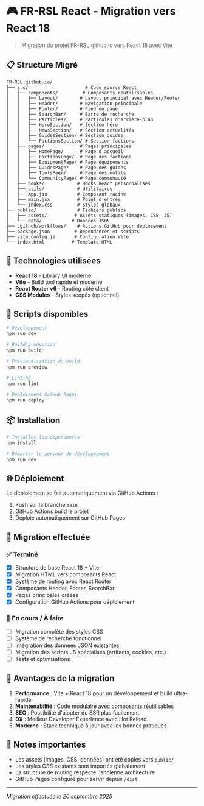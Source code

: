# 🎮 FR-RSL React - Migration vers React 18

> Migration du projet FR-RSL.github.io vers React 18 avec Vite

## 📋 Structure Migré

```
FR-RSL.github.io/
├── src/                     # Code source React
│   ├── components/         # Composants réutilisables
│   │   ├── Layout/        # Layout principal avec Header/Footer
│   │   ├── Header/        # Navigation principale
│   │   ├── Footer/        # Pied de page
│   │   ├── SearchBar/     # Barre de recherche
│   │   ├── Particles/     # Particules d'arrière-plan
│   │   ├── HeroSection/   # Section héro
│   │   ├── NewsSection/   # Section actualités
│   │   ├── GuidesSection/ # Section guides
│   │   └── FactionsSection/ # Section factions
│   ├── pages/             # Pages principales
│   │   ├── HomePage/      # Page d'accueil
│   │   ├── FactionsPage/  # Page des factions
│   │   ├── EquipmentPage/ # Page équipements
│   │   ├── GuidesPage/    # Page des guides
│   │   ├── ToolsPage/     # Page des outils
│   │   └── CommunityPage/ # Page communauté
│   ├── hooks/            # Hooks React personnalisés
│   ├── utils/            # Utilitaires
│   ├── App.jsx           # Composant racine
│   ├── main.jsx          # Point d'entrée
│   └── index.css         # Styles globaux
├── public/               # Fichiers publics
│   ├── assets/          # Assets statiques (images, CSS, JS)
│   └── data/           # Données JSON
├── .github/workflows/    # Actions GitHub pour déploiement
├── package.json         # Dépendances et scripts
├── vite.config.js       # Configuration Vite
└── index.html          # Template HTML
```

## 🚀 Technologies utilisées

- **React 18** - Library UI moderne
- **Vite** - Build tool rapide et moderne
- **React Router v6** - Routing côté client
- **CSS Modules** - Styles scopés (optionnel)

## 🔧 Scripts disponibles

```bash
# Développement
npm run dev

# Build production
npm run build

# Prévisualisation du build
npm run preview

# Linting
npm run lint

# Déploiement GitHub Pages
npm run deploy
```

## 📦 Installation

```bash
# Installer les dépendances
npm install

# Démarrer le serveur de développement
npm run dev
```

## 🌐 Déploiement

Le déploiement se fait automatiquement via GitHub Actions :
1. Push sur la branche `main`
2. GitHub Actions build le projet
3. Déploie automatiquement sur GitHub Pages

## 🔄 Migration effectuée

### ✅ Terminé
- [x] Structure de base React 18 + Vite
- [x] Migration HTML vers composants React
- [x] Système de routing avec React Router
- [x] Composants Header, Footer, SearchBar
- [x] Pages principales créées
- [x] Configuration GitHub Actions pour déploiement

### 🔄 En cours / À faire
- [ ] Migration complète des styles CSS
- [ ] Système de recherche fonctionnel
- [ ] Intégration des données JSON existantes
- [ ] Migration des scripts JS spécialisés (artifacts, cookies, etc.)
- [ ] Tests et optimisations

## 🎯 Avantages de la migration

1. **Performance** : Vite + React 18 pour un développement et build ultra-rapide
2. **Maintenabilité** : Code modulaire avec composants réutilisables
3. **SEO** : Possibilité d'ajouter du SSR plus facilement
4. **DX** : Meilleur Developer Experience avec Hot Reload
5. **Moderne** : Stack technique à jour avec les bonnes pratiques

## 🚨 Notes importantes

- Les assets (images, CSS, données) ont été copiés vers `public/`
- Les styles CSS existants sont importés globalement
- La structure de routing respecte l'ancienne architecture
- GitHub Pages configuré pour servir depuis `/dist`

---

*Migration effectuée le 20 septembre 2025*